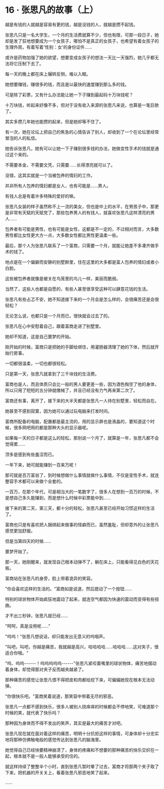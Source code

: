 <link rel="stylesheet" href="../../styles/text.css" />
<h1>16 · 张思凡的故事（上）</h1>

越是有钱的人就越是容易有更的钱，越是没钱的人，就越是攒不起钱。

张思凡只是一名大学生，一个月的生活费就算不少，但也有限，可那一段日子，她却是发了狂地想要成为一个女孩子，哪怕不是真正的女孩子，也希望有着女孩子的生理外观，有着写着'性别：女'的身份证件......

或许是药物加强了她的欲望，想要变成女孩子的想法一天比一天强烈，她几乎都无法将它压制下去了。

每一天的晚上都在床上辗转反侧，难以入眠。

她想要赚钱，赚很多的钱，而且是以最快的速度赚到那么多的钱。

可是除了彩票，又有什么办法能让她一下子赚到最起码十万块钱呢？

十万块钱，听起来好像不多，但对于没有收入来源的张思凡来说，也算是一笔巨款了。

其实多攒几年她也能攒的起来，但是她却等不住了。

有一次，她在论坛上把自己的焦急的心情告诉了别人，却收到了一个在论坛里经常冒泡的人的私信。

她告诉张思凡，她有可以让她一下子赚到很多钱的办法，她做变性手术的钱就是通过这个来的。

不需要本金，不需要文凭，只需要......长得漂亮就可以了。

没错，这其实就是一个当被包养的情妇的工作。

并非所有人包养的情妇都是女人，也有可能是......男人。

有钱人总是有着许多特殊的爱好的嘛。

张思凡女装的样子虽然称不上一流的美女，但也是中上的水平，在男孩子中，那更是非常有天赋的天赋党了，那些包养男人的有钱人，就喜欢张思凡这样漂亮的男人......

包养者有可能是男性，也有可能是女性，这都是不一定的，不过相对而言，大多数男性都比女性更大方一点，大多数女性都比男性更温柔一些。

最后，那个人为张思凡联系了一个富商，只需要一个月，就能让她差不多凑齐做手术的钱了。

地点是在一个偏僻而安静的别墅群里，住在这里的大多都是富人包养的情妇或者小白脸。

这些被包养者就像是被关在鸟笼里的鸟儿一样，美丽而脆弱。

当然了，这些人也都是自愿的，有些人甚至很享受这种可以肆意花钱的生活。

张思凡有些忐忑不安，她不知道接下来的一个月会是怎么样的，会很痛苦还是会很轻松？

无论怎么说，也都只是一个月而已，很快就会过去了的。

张思凡在心中安慰着自己，跟着富商走进了别墅里。

她却不知道，这是自己噩梦的开始。

刚开始的时候，富商只是把她的手脚给绑住，用灌肠器清理了她的下体，然后就开始行房事。

一切都很温柔，一切也都很轻松。

只是第一天，张思凡就拿到了三千块钱的生活费。

富商也是人，而且体质只会比一般的男人要更差一些，因为酒色掏空了他的身体，所以只用了短短的五分钟就缴械了，并且已经没有力气再来第二次了。

富商还有事，离开了，接下来的大半天都是张思凡一人待在别墅里，轻松而自在。

她甚至不感到寂寞，因为她可以通过玩电脑来打发时间。

富商所配备的电脑，配置都是最主流的，用的显示屏也是液晶的，要知道这个时候，很多网吧用的都是那种大头的显示器呢。

如果每一天的日子都是这么的轻松，那别说一个月了，就算是一年，张思凡都不会觉得累......

顶多是感到有些羞涩而已。

一年下来，她可就能赚到一百来万呢！

那可就是百万富翁了，到时候想做什么事情就做什么事情，不仅是变性手术，就连整容手术都可以来做个全套的。

一百万，在那个年代，可是相当大的一笔数字了，很多人在想到一百万的时候，不是想自己多久能赚到，而是想什么时候中彩票能中到......

接下来的第二天，第三天，都十分的轻松，张思凡甚至已经开始习惯这样的生活了。

富商也只是有喜欢把人捆绑起来做事的怪癖而已，虽然羞耻，但却意外的让张思凡感觉更加舒服。

但是当第四天的时候......

噩梦开始了。

那一天，她刚醒来，就发现自己根本动弹不了，躺在床上，只能看得见白色的天花板。

富商站在张思凡的身旁，脸上带着诡异的笑容。

"你会喜欢这样的生活的。"富商如是说道，然后摁动了一个按钮......

特别的球状物体开始疯狂地震动了起来，就连空气都因为快速的震动而变得有些扭曲。

才不出三秒钟，张思凡就已经......

"呵呵，真是没用呢......"

"呜呜！"张思凡想说话，却只能发出无意义的呜咽声。

"叫吧，叫吧，你越是痛苦，我就越是高兴，哈哈哈哈......哈哈哈......这对夹子，很适合你哦。"

"呜、呜呜------！呜呜呜呜呜------"张思凡紧咬着嘴里的球状物体，痛苦地摆动着身体，却觉得那对夹子反而越夹越紧了。

那种痛苦的感觉让张思凡恨不得把皮和肉都给挖下来，可偏偏她现在根本无法动弹。

"你很快乐吧。"富商笑着说道，那笑容中带着无尽的邪恶。

张思凡一点都不感到快乐，很多人被别人挠痒痒的时候都会不停地笑，可难道那个时候的笑，就代表了快乐吗？

那种因为身体而不得不发出的笑声，其实是最大的痛苦才对吧。

张思凡现在就在面对着这样的痛苦，明明十分抗拒这样的事情，可身体却十分忠实地将那种仿佛触电般的感觉传达到张思凡的脑海里。

她觉得自己已经快要精神崩溃了，身体的疼痛和不想要的那种痛苦的快乐交织在一起，根本就不是一般人能够承受的住的。

就这样持续了整整半个小时，直到张思凡暂时晕了过去，富商才将那两个夹子取了下来，把机器的开关关上，看着张思凡邪恶地笑了起来。

......
